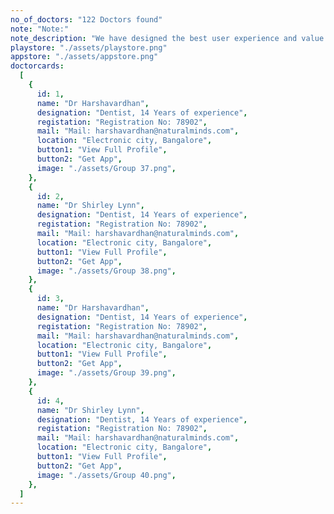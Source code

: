 ```yaml
---
no_of_doctors: "122 Doctors found"
note: "Note:"
note_description: "We have designed the best user experience and value via our Mobile App. Download the app and book appointment directly."
playstore: "./assets/playstore.png"
appstore: "./assets/appstore.png"
doctorcards:
  [
    {
      id: 1,
      name: "Dr Harshavardhan",
      designation: "Dentist, 14 Years of experience",
      registation: "Registration No: 78902",
      mail: "Mail: harshavardhan@naturalminds.com",
      location: "Electronic city, Bangalore",
      button1: "View Full Profile",
      button2: "Get App",
      image: "./assets/Group 37.png",
    },
    {
      id: 2,
      name: "Dr Shirley Lynn",
      designation: "Dentist, 14 Years of experience",
      registation: "Registration No: 78902",
      mail: "Mail: harshavardhan@naturalminds.com",
      location: "Electronic city, Bangalore",
      button1: "View Full Profile",
      button2: "Get App",
      image: "./assets/Group 38.png",
    },
    {
      id: 3,
      name: "Dr Harshavardhan",
      designation: "Dentist, 14 Years of experience",
      registation: "Registration No: 78902",
      mail: "Mail: harshavardhan@naturalminds.com",
      location: "Electronic city, Bangalore",
      button1: "View Full Profile",
      button2: "Get App",
      image: "./assets/Group 39.png",
    },
    {
      id: 4,
      name: "Dr Shirley Lynn",
      designation: "Dentist, 14 Years of experience",
      registation: "Registration No: 78902",
      mail: "Mail: harshavardhan@naturalminds.com",
      location: "Electronic city, Bangalore",
      button1: "View Full Profile",
      button2: "Get App",
      image: "./assets/Group 40.png",
    },
  ]
---
```

